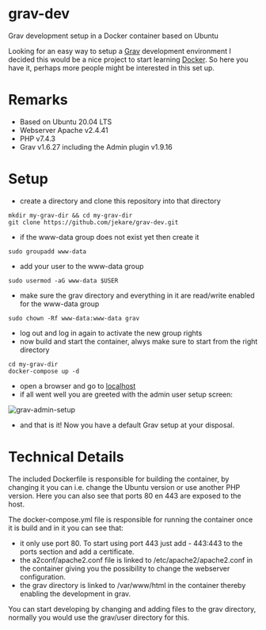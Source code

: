 # grav-dev
Grav development setup in a Docker container based on Ubuntu

Looking for an easy way to setup a [Grav](https://getgrav.org/) development environment I decided this would be a nice project to start learning [Docker](https://www.docker.com/). So here you have it, perhaps more people might be interested in this set up.

# Remarks
* Based on Ubuntu 20.04 LTS
* Webserver Apache v2.4.41
* PHP v7.4.3
* Grav v1.6.27 including the Admin plugin v1.9.16

# Setup
* create a directory and clone this repository into that directory
```
mkdir my-grav-dir && cd my-grav-dir
git clone https://github.com/jekare/grav-dev.git
```
* if the www-data group does not exist yet then create it
```
sudo groupadd www-data
```
* add your user to the www-data group
```
sudo usermod -aG www-data $USER
```
* make sure the grav directory and everything in it are read/write enabled for the www-data group
```
sudo chown -Rf www-data:www-data grav
```
* log out and log in again to activate the new group rights
* now build and start the container, alwys make sure to start from the right directory
```
cd my-grav-dir
docker-compose up -d
```
* open a browser and go to [localhost](http://localhost)
* if all went well you are greeted with the admin user setup screen:

![grav-admin-setup](https://user-images.githubusercontent.com/7894742/93665165-9e777280-fa74-11ea-8b7e-8ce678fbfd76.png)

* and that is it! Now you have a default Grav setup at your disposal.

# Technical Details

The included Dockerfile is responsible for building the container, by changing it you can i.e. change the Ubuntu version or use another PHP version. Here you can also see that ports 80 en 443 are exposed to the host.

The docker-compose.yml file is responsible for running the container once it is build and in it you can see that:
* it only use port 80. To start using port 443 just add - 443:443 to the ports section and add a certificate.
* the a2conf/apache2.conf file is linked to /etc/apache2/apache2.conf in the container giving you the possibility to change the webserver configuration.
* the grav directory is linked to /var/www/html in the container thereby enabling the development in grav.

You can start developing by changing and adding files to the grav directory, normally you would use the grav/user directory for this.


